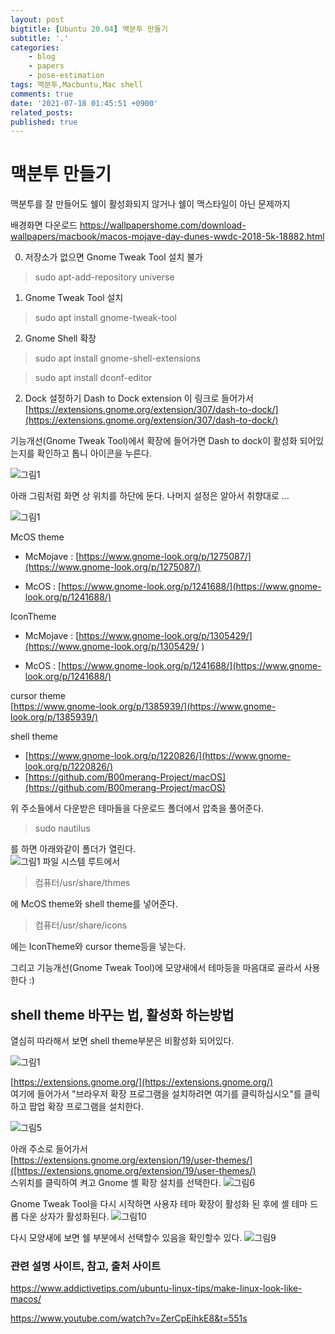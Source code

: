```yaml
---
layout: post
bigtitle: [Ubuntu 20.04] 맥분투 만들기
subtitle: '.'
categories:
    - blog
    - papers
    - pose-estimation
tags: 맥분투,Macbuntu,Mac shell
comments: true
date: '2021-07-18 01:45:51 +0900'
related_posts:
published: true
---
```


# 맥분투 만들기

맥분투를 잘 만들어도 쉘이 활성화되지 않거나 쉘이 맥스타일이 아닌 문제까지

배경화면 다운로드
https://wallpapershome.com/download-wallpapers/macbook/macos-mojave-day-dunes-wwdc-2018-5k-18882.html

0. 저장소가 없으면 Gnome Tweak Tool 설치 불가
> sudo apt-add-repository universe


1. Gnome Tweak Tool 설치
> sudo apt install gnome-tweak-tool

2. Gnome Shell 확장
> sudo apt install gnome-shell-extensions

> sudo apt install dconf-editor

2. Dock 설정하기
Dash to Dock extension 이 링크로 들어가서
[https://extensions.gnome.org/extension/307/dash-to-dock/](https://extensions.gnome.org/extension/307/dash-to-dock/)

기능개선(Gnome Tweak Tool)에서 확장에 들어가면 Dash to dock이 활성화 되어있는지를 확인하고
톱니 아이콘을 누른다.

![그림1](/assets/img/Blog/Etc/macbuntu/6.PNG)

아래 그림처럼 화면 상 위치를 하단에 둔다. 나머지 설정은 알아서 취향대로 ...

![그림1](/assets/img/Blog/Etc/macbuntu/7.PNG)

McOS theme   
- McMojave : [https://www.gnome-look.org/p/1275087/](https://www.gnome-look.org/p/1275087/)

- McOS : [https://www.gnome-look.org/p/1241688/](https://www.gnome-look.org/p/1241688/)

IconTheme  
- McMojave : [https://www.gnome-look.org/p/1305429/](https://www.gnome-look.org/p/1305429/  )  

- McOS : [https://www.gnome-look.org/p/1241688/](https://www.gnome-look.org/p/1241688/)

cursor theme  
[https://www.gnome-look.org/p/1385939/](https://www.gnome-look.org/p/1385939/)

shell theme  
- [https://www.gnome-look.org/p/1220826/](https://www.gnome-look.org/p/1220826/)
- [https://github.com/B00merang-Project/macOS](https://github.com/B00merang-Project/macOS)

위 주소들에서 다운받은 테마들을 다운로드 폴더에서 압축을 풀어준다.

> sudo nautilus

를 하면 아래와같이 폴더가 열린다.  
![그림1](/assets/img/Blog/Etc/macbuntu/5.PNG)
파일 시스템 루트에서
> 컴퓨터/usr/share/thmes

에 McOS theme와 shell theme를 넣어준다.

> 컴퓨터/usr/share/icons

에는 IconTheme와 cursor theme등을 넣는다.

그리고 기능개선(Gnome Tweak Tool)에 모양새에서 테마등을 마음대로 골라서 사용한다 :)

## shell theme 바꾸는 법, 활성화 하는방법

열심히 따라해서 보면 shell theme부분은 비활성화 되어있다.

![그림1](/assets/img/Blog/Etc/macbuntu/1.jpg)

[https://extensions.gnome.org/](https://extensions.gnome.org/)  
여기에 들어가서 "브라우저 확장 프로그램을 설치하려면 여기를 클릭하십시오"를 클릭하고 팝업 확장 프로그램을 설치한다.

![그림5](/assets/img/Blog/Etc/macbuntu/5.jpg)

아래 주소로 들어가서   
[https://extensions.gnome.org/extension/19/user-themes/]([https://extensions.gnome.org/extension/19/user-themes/)  
스위치를 클릭하여 켜고 Gnome 셸 확장 설치를 선택한다.
![그림6](/assets/img/Blog/Etc/macbuntu/6.jpg)

 Gnome Tweak Tool을 다시 시작하면 사용자 테마 확장이 활성화 된 후에 셸 테마 드롭 다운 상자가 활성화된다.
![그림10](/assets/img/Blog/Etc/macbuntu/10.PNG)

다시 모양새에 보면 쉘 부분에서 선택할수 있음을 확인할수 있다.
![그림9](/assets/img/Blog/Etc/macbuntu/9.PNG)

### 관련 설명 사이트, 참고, 출처 사이트

https://www.addictivetips.com/ubuntu-linux-tips/make-linux-look-like-macos/

https://www.youtube.com/watch?v=ZerCpEihkE8&t=551s
